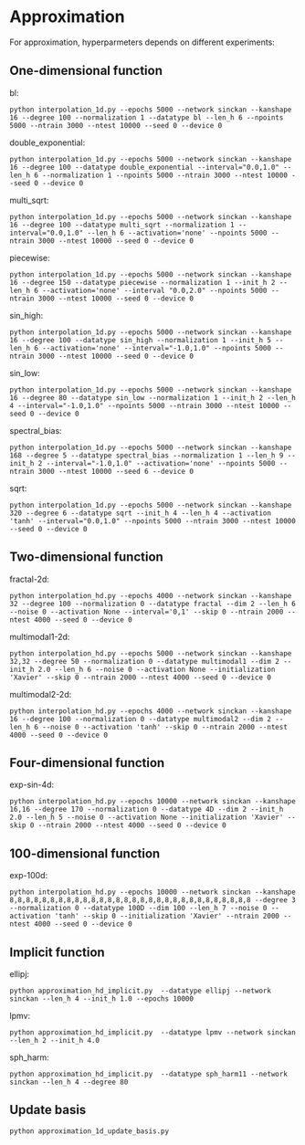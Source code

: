 # Approximation

For approximation, hyperparmeters depends on different experiments:

## One-dimensional function

bl:
```train
python interpolation_1d.py --epochs 5000 --network sinckan --kanshape 16 --degree 100 --normalization 1 --datatype bl --len_h 6 --npoints 5000 --ntrain 3000 --ntest 10000 --seed 0 --device 0
```

double_exponential:
```train
python interpolation_1d.py --epochs 5000 --network sinckan --kanshape 16 --degree 100 --datatype double_exponential --interval="0.0,1.0" --len_h 6 --normalization 1 --npoints 5000 --ntrain 3000 --ntest 10000 --seed 0 --device 0
```

multi_sqrt:
```train
python interpolation_1d.py --epochs 5000 --network sinckan --kanshape 16 --degree 100 --datatype multi_sqrt --normalization 1 --interval="0.0,1.0" --len_h 6 --activation='none' --npoints 5000 --ntrain 3000 --ntest 10000 --seed 0 --device 0
```

piecewise:
```train
python interpolation_1d.py --epochs 5000 --network sinckan --kanshape 16 --degree 150 --datatype piecewise --normalization 1 --init_h 2 --len_h 6 --activation='none' --interval "0.0,2.0" --npoints 5000 --ntrain 3000 --ntest 10000 --seed 0 --device 0
```

sin_high:
```train
python interpolation_1d.py --epochs 5000 --network sinckan --kanshape 16 --degree 100 --datatype sin_high --normalization 1 --init_h 5 --len_h 6 --activation='none' --interval="-1.0,1.0" --npoints 5000 --ntrain 3000 --ntest 10000 --seed 0 --device 0
```

sin_low:
```train
python interpolation_1d.py --epochs 5000 --network sinckan --kanshape 16 --degree 80 --datatype sin_low --normalization 1 --init_h 2 --len_h 4 --interval="-1.0,1.0" --npoints 5000 --ntrain 3000 --ntest 10000 --seed 0 --device 0
```

spectral_bias:
```train
python interpolation_1d.py --epochs 5000 --network sinckan --kanshape 168 --degree 5 --datatype spectral_bias --normalization 1 --len_h 9 --init_h 2 --interval="-1.0,1.0" --activation='none' --npoints 5000 --ntrain 3000 --ntest 10000 --seed 6 --device 0
```

sqrt:
```train
python interpolation_1d.py --epochs 5000 --network sinckan --kanshape 320 --degree 6 --datatype sqrt --init_h 4 --len_h 4 --activation 'tanh' --interval="0.0,1.0" --npoints 5000 --ntrain 3000 --ntest 10000 --seed 0 --device 0
```

## Two-dimensional function

fractal-2d:
```train
python interpolation_hd.py --epochs 4000 --network sinckan --kanshape 32 --degree 100 --normalization 0 --datatype fractal --dim 2 --len_h 6 --noise 0 --activation None --interval='0,1' --skip 0 --ntrain 2000 --ntest 4000 --seed 0 --device 0
```

multimodal1-2d:
```train
python interpolation_hd.py --epochs 5000 --network sinckan --kanshape 32,32 --degree 50 --normalization 0 --datatype multimodal1 --dim 2 --init_h 2.0 --len_h 6 --noise 0 --activation None --initialization 'Xavier' --skip 0 --ntrain 2000 --ntest 4000 --seed 0 --device 0
```

multimodal2-2d:
```train
python interpolation_hd.py --epochs 4000 --network sinckan --kanshape 16 --degree 100 --normalization 0 --datatype multimodal2 --dim 2 --len_h 6 --noise 0 --activation 'tanh' --skip 0 --ntrain 2000 --ntest 4000 --seed 0 --device 0
```

## Four-dimensional function

exp-sin-4d:
```train
python interpolation_hd.py --epochs 10000 --network sinckan --kanshape 16,16 --degree 170 --normalization 0 --datatype 4D --dim 2 --init_h 2.0 --len_h 5 --noise 0 --activation None --initialization 'Xavier' --skip 0 --ntrain 2000 --ntest 4000 --seed 0 --device 0
```

## 100-dimensional function

exp-100d:
```train
python interpolation_hd.py --epochs 10000 --network sinckan --kanshape 8,8,8,8,8,8,8,8,8,8,8,8,8,8,8,8,8,8,8,8,8,8,8,8,8,8,8,8,8,8 --degree 3 --normalization 0 --datatype 100D --dim 100 --len_h 7 --noise 0 --activation 'tanh' --skip 0 --initialization 'Xavier' --ntrain 2000 --ntest 4000 --seed 0 --device 0
```

## Implicit function

ellipj:
```train
python approximation_hd_implicit.py  --datatype ellipj --network sinckan --len_h 4 --init_h 1.0 --epochs 10000
```

lpmv:
```train
python approximation_hd_implicit.py  --datatype lpmv --network sinckan --len_h 2 --init_h 4.0
```

sph_harm:
```train
python approximation_hd_implicit.py  --datatype sph_harm11 --network sinckan --len_h 4 --degree 80
```

## Update basis

```train
python approximation_1d_update_basis.py
```
